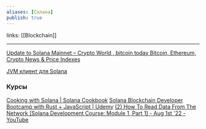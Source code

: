 ```yaml
---
aliases: [Солана]
publish: true
---
```

links: [[Blockchain]]

---

[Update to Solana Mainnet – Crypto World , bitcoin today Bitcoin, Ethereum, Crypto News & Price Indexes](https://lapressecrypto.com/2022/10/08/update-to-solana-mainnet/)

[JVM клиент для Solana](https://github.com/sol4k/sol4k)

### Курсы
[Cooking with Solana | Solana Cookbook](https://solanacookbook.com/#contributing)
[Solana Blockchain Developer Bootcamp with Rust + JavaScript | Udemy](https://www.udemy.com/course/solana-developer/)
[(2) How To Read Data From The Network [Solana Development Course: Module 1, Part 1] - Aug 1st '22 - YouTube](https://www.youtube.com/watch?v=HavGDGUTmgs&list=PLmAMfj0qP2wwfnuRJQge2ss4sJxnhIqyt)
